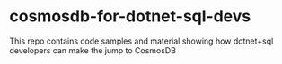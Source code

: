 # cosmosdb-for-dotnet-sql-devs
This repo contains code samples and material showing how dotnet+sql developers can make the jump to CosmosDB
